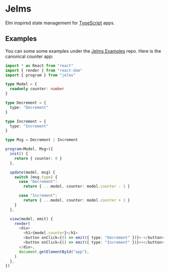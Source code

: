 # Jelms

Elm inspired state management for [TypeScript](https://www.typescriptlang.org) apps.

## Examples

You can some some examples under the [Jelms Examples](https://github.com/hfjallemark/jelms-examples) repo. Here is the canonical counter app:

```typescript
import * as React from "react"
import { render } from "react-dom"
import { program } from "jelms"

type Model = {
  readonly counter: number
}

type Decrement = {
  type: "Decrement"
}

type Increment = {
  type: "Increment"
}

type Msg = Decrement | Increment

program<Model, Msg>({
  init() {
    return { counter: 0 }
  },

  update(model, msg) {
    switch (msg.type) {
      case "Decrement":
        return { ...model, counter: model.counter - 1 }

      case "Increment":
        return { ...model, counter: model.counter + 1 }
    }
  },

  view(model, emit) {
    render(
      <div>
        <h1>{model.counter}</h1>
        <button onClick={() => emit({ type: "Decrement" })}>-</button>
        <button onClick={() => emit({ type: "Increment" })}>+</button>
      </div>,
      document.getElementById("app"),
    )
  },
})
```
